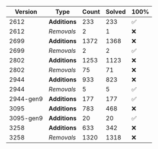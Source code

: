 | Version | Type | Count | Solved | 100% |
| ------- | ---- | ----- | ------ | ---- |
| 2612 | **Additions** | 233 | 233 | ✅ |
| 2612 | *Removals* | 2 | 1 | ❌ |
| 2699 | **Additions** | 1372 | 1368 | ❌ |
| 2699 | *Removals* | 2 | 2 | ✅ |
| 2802 | **Additions** | 1253 | 1123 | ❌ |
| 2802 | *Removals* | 75 | 71 | ❌ |
| 2944 | **Additions** | 933 | 823 | ❌ |
| 2944 | *Removals* | 5 | 5 | ✅ |
| 2944-gen9 | **Additions** | 177 | 177 | ✅ |
| 3095 | **Additions** | 783 | 468 | ❌ |
| 3095-gen9 | **Additions** | 20 | 20 | ✅ |
| 3258 | **Additions** | 633 | 342 | ❌ |
| 3258 | *Removals* | 1320 | 1318 | ❌ |